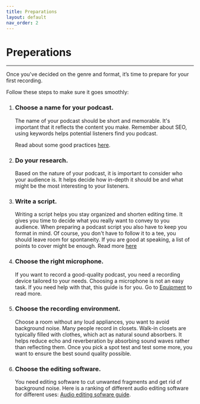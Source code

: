```yaml
---
title: Preparations
layout: default
nav_order: 2
---
```


# Preperations
---

Once you've decided on the genre and format, it’s time to prepare for your first recording.

Follow these steps to make sure it goes smoothly:

1. ### Choose a name for your podcast.
   
   The name of your podcast should be short and memorable. It's important that it reflects the content you make. Remember about SEO, using keywords helps potential listeners find you podcast. 
   
   Read about some good practices [here](https://podcasters.spotify.com/resources/learn/create/podcast-name.).


2. ### Do your research.
   
   Based on the nature of your podcast, it is important to consider who your audience is. It helps decide how in-depth it should be and what might be the most interesting to your listeners.

3. ### Write a script.
   
   Writing a script helps you stay organized and shorten editing time. It gives you time to decide what you really want to convey to you audience. When preparing a podcast script you also have to keep you format in mind. Of course, you don't have to follow it to a tee, you should leave room for spontaneity. If you are good at speaking, a list of points to cover might be enough. Read more [here](https://podcasters.spotify.com/resources/learn/create/how-to-write-podcast-scripts )


4. ### Choose the right microphone.
   
   If you want to record a good-quality podcast, you need a recording device tailored to your needs. Choosing a microphone is not an easy task. If you need help with that, this guide is for you. Go to [Equipment](Equipment.html) to read more.

5. ### Choose the recording environment.
   
   Choose a room without any loud appliances, you want to avoid background noise. Many people record in closets.  Walk-in closets are typically filled with clothes, which act as natural sound absorbers. It helps reduce echo and reverberation by absorbing sound waves rather than reflecting them. Once you pick a spot test and test some more, you want to ensure the best sound quality possible.

6. ### Choose the editing software.
   
   You need editing software to cut unwanted fragments and get rid of background noise. Here is a ranking of different audio editing software for different uses: [Audio editing sofware guide]( https://www.fiverr.com/resources/guides/music-audio/podcast-editing-software ).


